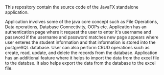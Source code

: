 This repository contain the source code of the JavaFX standalone application.

Application involves some of the java core concept such as File Operations, Data operations, Database Connectivity, OOPs etc. Application has an authentication page where it request the user to enter it's username and password if the username and password matches new page appears where user enteres the student information and that information is stored into the postgreSQL database.
User can also perform CRUD operations such as create, read, update, and delete the records from the database.
Application has an additional feature where it helps to import the data from the excel file to the databse. It also helps export the data from the database to the excel file.
